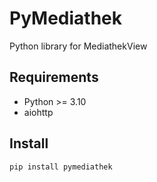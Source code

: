 # PyMediathek

Python library for MediathekView

## Requirements

- Python >= 3.10
- aiohttp


## Install
```bash
pip install pymediathek
```
